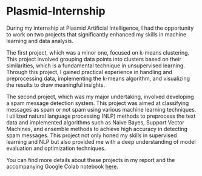 # Plasmid-Internship 
During my internship at Plasmid Artificial Intelligence, I had the opportunity to work on two projects that significantly enhanced my skills in machine learning and data analysis.

The first project, which was a minor one, focused on k-means clustering. This project involved grouping data points into clusters based on their similarities, which is a fundamental technique in unsupervised learning. Through this project, I gained practical experience in handling and preprocessing data, implementing the k-means algorithm, and visualizing the results to draw meaningful insights.

The second project, which was my major undertaking, involved developing a spam message detection system. This project was aimed at classifying messages as spam or not spam using various machine learning techniques. I utilized natural language processing (NLP) methods to preprocess the text data and implemented algorithms such as Naive Bayes, Support Vector Machines, and ensemble methods to achieve high accuracy in detecting spam messages. This project not only honed my skills in supervised learning and NLP but also provided me with a deep understanding of model evaluation and optimization techniques.

You can find more details about these projects in my report and the accompanying Google Colab notebook [here](https://colab.research.google.com/drive/14oo2VLzmWhOMMJ3MoZwTSDDgCsCWTaOH#scrollTo=18136FvTuwMR).
